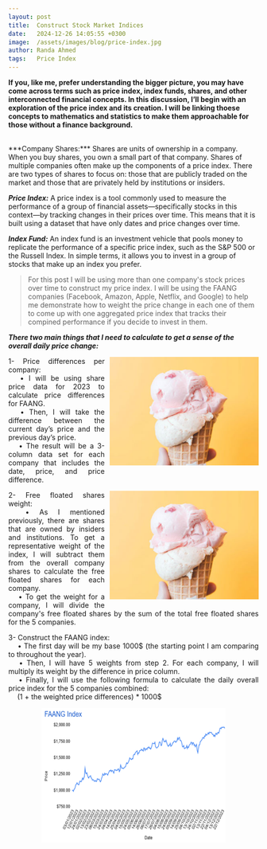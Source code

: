 ```yaml
---
layout: post
title:  Construct Stock Market Indices
date:   2024-12-26 14:05:55 +0300
image:  /assets/images/blog/price-index.jpg
author: Randa Ahmed
tags:   Price Index
---
```


**If you, like me, prefer understanding the bigger picture, you may have come across terms such as price index, index funds, shares, and other interconnected financial concepts. In this discussion, I’ll begin with an exploration of the price index and its creation. I will be linking thoese concepts to mathematics and statistics to make them approachable for those without a finance background.**

<br>
***Company Shares:*** Shares are units of ownership in a company. When you buy shares, you own a small part of that company. Shares of multiple companies often make up the components of a price index. There are two types of shares to focus on: those that are publicly traded on the market and those that are privately held by institutions or insiders. 

***Price Index:*** A price index is a tool commonly used to measure the performance of a group of financial assets—specifically stocks in this context—by tracking changes in their prices over time. This means that it is built using a dataset that have only dates and price changes over time. 

***Index Fund:*** An index fund is an investment vehicle that pools money to replicate the performance of a specific price index, such as the S&P 500 or the Russell Index. In simple terms, it allows you to invest in a group of stocks that make up an index you prefer. 

> For this post I will be using more than one company's stock prices over time to construct my price index. I will be using the FAANG companies (Facebook, Amazon, Apple, Netflix, and Google) to help me demonstrate how to weight the price change in each one of them to come up with one aggregated price index that tracks their compined performance if you decide to invest in them. 

***There two main things that I need to calculate to get a sense of the overall daily price change:***

<!-- 1- Price differences per company: 
    * I will be using share price data for 2023, to calculate price differences for FAANG. 
    * Then, I will take the difference between (this day's price - previous day's price). 
    * The result will be a 3 column data set per company that has date, price, and price difference  -->

<p style="text-align: justify;">
  <span style="float: right; margin-left: 10px;">
    <img src="/assets/images/blog/post-2.jpg" alt="Additional image description" style="max-width: 300px; height: auto;">
  </span>
  1- Price differences per company:
  <br>
  &emsp; • I will be using share price data for 2023 to calculate price differences for FAANG.
  <br>
  &emsp; • Then, I will take the difference between the current day’s price and the previous day’s price.
  <br>
  &emsp; • The result will be a 3-column data set for each company that includes the date, price, and price difference.
  <br>
</p>


<p style="text-align: justify;">
  <span style="float: right; margin-left: 10px;">
    <img src="/assets/images/blog/post-2.jpg" alt="Additional image description" style="max-width: 300px; height: auto;">
  </span>
  2- Free floated shares weight:
  <br>
  &emsp; • As I mentioned previously, there are shares that are owned by insiders and institutions. To get a representative weight of the index, I will subtract them from the overall company shares to calculate the free floated shares for each company.
  <br>
  &emsp; • To get the weight for a company, I will divide the company's free floated shares by the sum of the total free floated shares for the 5 companies.
  <br>
</p>

<!-- <p style="text-align: right;">
  <img src="/assets/images/blog/post-2.jpg" alt="Additional image description">
</p> -->

<!-- 2- Free floated shares weight: 
    * As I mentioned previously there are shares that are owned by insiders, and institutes. To get a representative weight of the index I will subtract them from 
    the overall company shares to get free floated shares for each company. 
    * To get the weight for a company, I will divide the company's free floated shares by the sum of the total free floated share for the 5 companies.  -->

<!-- <p style="text-align: right;">
  <img src="/assets/images/blog/post-2.jpg" alt="Additional image description">
</p> -->
<p style="text-align: justify;">
  3- Construct the FAANG index:
  <br>
  &emsp; • The first day will be my base 1000$ (the starting point I am comparing to throughout the year).  
  <br>
  &emsp; • Then, I will have 5 weights from step 2. For each company, I will multiply its weight by the difference in price column.
  <br>
  &emsp; • Finally, I will use the following formula to calculate the daily overall price index for the 5 companies combined: 
  <br>
  &emsp; (1 + the weighted price differences) * 1000$
  <br>
</p>

<!-- 
3- Construct the FAANG index:
    * The first day will be my base 1000$ (the starting point I am comparing to throught the year)   
    * Then, I will have 5 weights from step 2. For each company I will multiply its weight by the difference in price column
    * Finally, I will use the following formulla to calculate the daily overall price index for the 5 companies compined
             (1 + the weighted price differences) * 1000$

This price index I just constructed could tell me if I invested 1000$ on the first day of 2023, how much I will be making for each following day till the end of the year ..  -->

<p style="text-align: center;">
  <img src="/assets/images/blog/price-index.jpg" alt="Additional image description">
</p>
